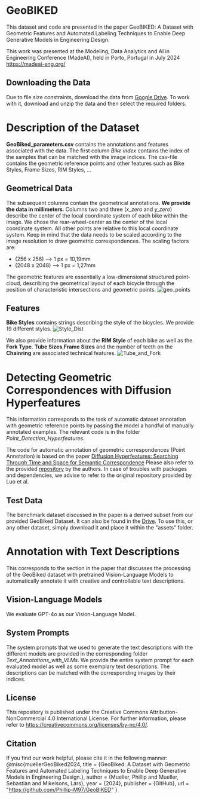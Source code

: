 # GeoBIKED
This dataset and code are presented in the paper GeoBIKED: A Dataset with Geometric Features and Automated Labeling Techniques to Enable Deep Generative Models in Engineering Design.

This work was presented at the Modeling, Data Analytics and AI in Engineering Conference (MadeAI), held in Porto, Portugal in July 2024 https://madeai-eng.org/

## Downloading the Data
Due to file size constraints, download the data from [Google Drive](https://drive.google.com/drive/folders/1s2gILDboW2S66XxS2TtkOdsEYOMqe1TH?usp=sharing).
To work with it, download and unzip the data and then select the required folders.

# Description of the Dataset
**GeoBiked_parameters.csv** contains the annotations and features associated with the data. The first column *Bike index* contains the index of the samples that can be matched with the image indices. The csv-file contains the geometric reference points and other features such as Bike Styles, Frame Sizes, RIM Styles, ...
## Geometrical Data
The subsequent columns contain the geometrical annotations. **We provide the data in millimeters**. Columns two and three (*x_zero* and *y_zero*) describe the center of the local coordinate system of each bike within the image. We chose the rear-wheel-center as the center of the local coordinate system. All other points are relative to this local coordinate system.
Keep in mind that the data needs to be scaled according to the image resolution to draw geometric correspondences. The scaling factors are:
- (256 x 256) --> 1 px = 10,19mm
- (2048 x 2048) --> 1 px = 1,27mm

The geometric features are essentially a low-dimensional structured point-cloud, describing the geometrical layout of each bicycle through the position of characteristic intersections and geometric points.
![geo_points](https://github.com/Phillip-M97/GeoBIKED/assets/86968936/b6692fcd-45f7-4780-8c54-c15588428ed7)

## Features
**Bike Styles** contains strings describing the style of the bicycles. We provide 19 different styles.
![Style_Dist](https://github.com/Phillip-M97/GeoBIKED/assets/86968936/247eb70c-81b0-4f25-8c32-fb0e8ed3441e)

We also provide information about the **RIM Style** of each bike as well as the **Fork Type**.
**Tube Sizes**,**Frame Sizes** and the number of teeth on the **Chainring** are associated technical features.
![Tube_and_Fork](https://github.com/Phillip-M97/GeoBIKED/assets/86968936/830f5b70-1cfa-4919-a8b0-fdc7231424f0)


# Detecting Geometric Correspondences with Diffusion Hyperfeatures
This information corresponds to the task of automatic dataset annotation with geometric reference points by passing the model a handful of manually annotated examples.
The relevant code is in the folder *Point_Detection_Hyperfeatures*.

The code for automatic annotation of geometric correspondences (Point Annotation) is based on the paper [Diffusion Hyperfeatures: Searching Through Time and Space for Semantic Correspondence](https://arxiv.org/abs/2305.14334) Please also refer to the provided [repository](https://github.com/diffusion-hyperfeatures/diffusion_hyperfeatures) by the authors. 
In case of troubles with packages and dependencies, we advise to refer to the original repository provided by Luo et al.

## Test Data
The benchmark dataset discussed in the paper is a derived subset from our provided GeoBiked Dataset. It can also be found in the [Drive](https://drive.google.com/drive/folders/1s2gILDboW2S66XxS2TtkOdsEYOMqe1TH?usp=sharing). To use this, or any other dataset, simply download it and place it within the "assets" folder.

# Annotation with Text Descriptions
This corresponds to the section in the paper that discusses the processing of the GeoBiked dataset with pretrained Vision-Language Models to automatically annotate it with creative and controllable text descriptions.

## Vision-Language Models
We evaluate GPT-4o as our Vision-Language Model.

## System Prompts
The system prompts that we used to generate the text descriptions with the different models are provided in the corresponding folder *Text_Annotations_with_VLMs*.
We provide the entire system prompt for each evaluated model as well as some exemplary text descriptions. The descriptions can be matched with the corresponding images by their indices.

## License
This repository is published under the Creative Commons Attribution-NonCommercial 4.0 International License. For further information, please refer to https://creativecommons.org/licenses/by-nc/4.0/.

## Citation
If you find our work helpful, please cite it in the following manner:
@misc{muellerGeoBiked2024,
  title = {GeoBiked: A Dataset with Geometric Features and Automated Labeling Techniques to Enable Deep Generative Models in Engineering Design.},
  author = {Mueller, Phillip and Mueller, Sebastian and Mikelsons, Lars},
  year = {2024},
  publisher = {GitHub},
  url = "https://github.com/Phillip-M97/GeoBIKED"
}

